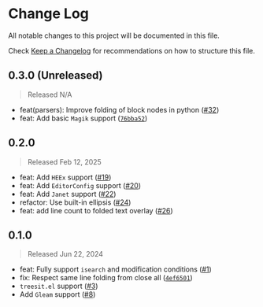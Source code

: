 # Change Log

All notable changes to this project will be documented in this file.

Check [Keep a Changelog](http://keepachangelog.com/) for recommendations on how to structure this file.


## 0.3.0 (Unreleased)
> Released N/A

* feat(parsers): Improve folding of block nodes in python ([#32](../../pull/32))
* feat: Add basic `Magik` support ([`76bba52`](../../commit/76bba5243883f6c8bff51c744c31e287a045a9f5))

## 0.2.0
> Released Feb 12, 2025

* feat: Add `HEEx` support ([#19](../../pull/19))
* feat: Add `EditorConfig` support ([#20](../../pull/20))
* feat: Add `Janet` support ([#22](../../pull/22))
* refactor: Use built-in ellipsis ([#24](../../pull/24))
* feat: add line count to folded text overlay ([#26](../../pull/26))

## 0.1.0
> Released Jun 22, 2024

* feat: Fully support `isearch` and modification conditions ([#1](../../pull/1))
* fix: Respect same line folding from close all ([`4ef6501`](../../commit/4ef65016fdfdc6d45567ac62bf25814b07a8cad7))
* `treesit.el` support ([#3](../../pull/3))
* Add `Gleam` support ([#8](../../pull/8))
